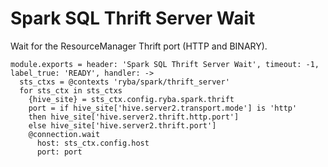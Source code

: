 
# Spark SQL Thrift Server Wait

Wait for the ResourceManager Thrift port (HTTP and BINARY).

    module.exports = header: 'Spark SQL Thrift Server Wait', timeout: -1, label_true: 'READY', handler: ->
      sts_ctxs = @contexts 'ryba/spark/thrift_server'
      for sts_ctx in sts_ctxs
        {hive_site} = sts_ctx.config.ryba.spark.thrift
        port = if hive_site['hive.server2.transport.mode'] is 'http'
        then hive_site['hive.server2.thrift.http.port']
        else hive_site['hive.server2.thrift.port']
        @connection.wait
          host: sts_ctx.config.host
          port: port
